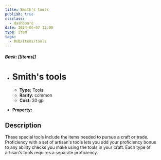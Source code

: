 ```yaml
---
title: Smith's tools
publish: true
cssclass:
  - dashboard
date: 2024-06-07 12:00
type: item
tags:
  - DnD/Items/tools
---
```


##### Back: [[Items]]

- # Smith's tools

    - **Type:** Tools
    - **Rarity:** common
    - **Cost:** 20 gp
- **Property:** 



## Description 

These special tools include the items needed to pursue a craft or trade. Proficiency with a set of artisan's tools lets you add your proficiency bonus to any ability checks you make using the tools in your craft. Each type of artisan's tools requires a separate proficiency. 
